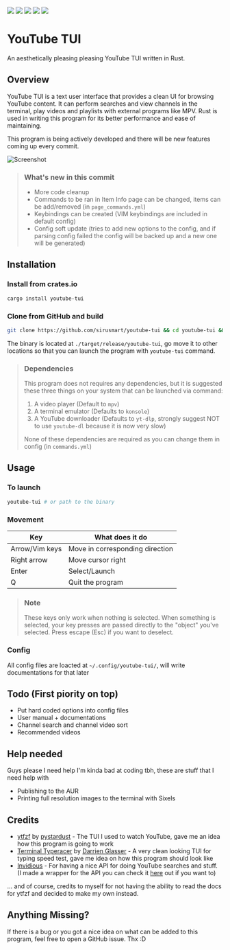 ![](https://img.shields.io/github/languages/top/siriusmart/youtube-tui?label=rust)
![](https://shields.io/github/license/siriusmart/youtube-tui)
[![](https://img.shields.io/crates/d/youtube-tui?label=crates.io%20downloads)](https://crates.io/crates/youtube-tui)
[![](https://img.shields.io/crates/v/youtube-tui?label=crates.io%20version)](https://crates.io/crates/youtube-tui)
![](https://shields.io/github/stars/siriusmart/youtube-tui?style=social)

# YouTube TUI

An aesthetically pleasing pleasing YouTube TUI written in Rust.

## Overview

YouTube TUI is a text user interface that provides a clean UI for browsing YouTube content. It can perform searches and view channels in the terminal, play videos and playlists with external programs like MPV. Rust is used in writing this program for its better performance and ease of maintaining.

This program is being actively developed and there will be new features coming up every commit.

![Screenshot](https://cdn.discordapp.com/attachments/906941311142219816/990684947830419526/Screenshot_20220626_192433.png)

> ### What's new in this commit
>
> * More code cleanup
> * Commands to be ran in Item Info page can be changed, items can be add/removed (in `page_commands.yml`)
> * Keybindings can be created (VIM keybindings are included in default config)
> * Config soft update (tries to add new options to the config, and if parsing config failed the config will be backed up and a new one will be generated)

## Installation

### Install from crates.io

```bash
cargo install youtube-tui
```
### Clone from GitHub and build

```bash
git clone https://github.com/sirusmart/youtube-tui && cd youtube-tui && cargo build --release
```

The binary is located at `./target/release/youtube-tui`, go move it to other locations so that you can launch the program with `youtube-tui` command.

> ### Dependencies
>
> This program does not requires any dependencies, but it is suggested these three things on your system that can be launched via command:
>
> 1. A video player (Default to `mpv`)
> 2. A terminal emulator (Defaults to `konsole`)
> 3. A YouTube downloader (Defaults to `yt-dlp`, strongly suggest NOT to use `youtube-dl` because it is now very slow)
>
> None of these dependencies are required as you can change them in config (in `commands.yml`)

## Usage

### To launch

```bash
youtube-tui # or path to the binary
```

### Movement

|Key|What does it do|
|---|---|
|Arrow/Vim keys|Move in corresponding direction|
|Right arrow|Move cursor right
|Enter|Select/Launch|
|Q|Quit the program|

> ### Note
>
> These keys only work when nothing is selected. When something is selected, your key presses are passed directly to the "object" you've selected. Press escape (Esc) if you want to deselect.

### Config

All config files are loacted at `~/.config/youtube-tui/`, will write documentations for that later

## Todo (First piority on top)

* Put hard coded options into config files
* User manual + documentations
* Channel search and channel video sort
* Recommended videos

## Help needed

Guys please I need help I'm kinda bad at coding tbh, these are stuff that I need help with

* Publishing to the AUR
* Printing full resolution images to the terminal with Sixels

## Credits

* [ytfzf](https://github.com/pystardust/ytfzf) by [pystardust](https://github.com/pystardust) - The TUI I used to watch YouTube, gave me an idea how this program is going to work
* [Terminal Typeracer](https://gitlab.com/ttyperacer/terminal-typeracer) by [Darrien Glasser](https://gitlab.com/DarrienG) - A very clean looking TUI for typing speed test, gave me idea on how this program should look like
* [Invidious](https://invidious.io) - For having a nice API for doing YouTube searches and stuff. (I made a wrapper for the API you can check it [here](https://crates.io/crates/invidious) out if you want to)


... and of course, credits to myself for not having the ability to read the docs for ytfzf and decided to make my own instead. 

## Anything Missing?

If there is a bug or you got a nice idea on what can be added to this program, feel free to open a GitHub issue. Thx :D
